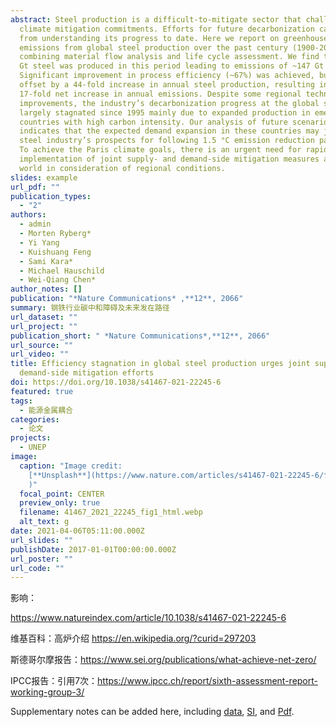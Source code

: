 ```yaml
---
abstract: Steel production is a difficult-to-mitigate sector that challenges
  climate mitigation commitments. Efforts for future decarbonization can benefit
  from understanding its progress to date. Here we report on greenhouse gas
  emissions from global steel production over the past century (1900-2015) by
  combining material flow analysis and life cycle assessment. We find that ~45
  Gt steel was produced in this period leading to emissions of ~147 Gt CO2-eq.
  Significant improvement in process efficiency (~67%) was achieved, but was
  offset by a 44-fold increase in annual steel production, resulting in a
  17-fold net increase in annual emissions. Despite some regional technical
  improvements, the industry’s decarbonization progress at the global scale has
  largely stagnated since 1995 mainly due to expanded production in emerging
  countries with high carbon intensity. Our analysis of future scenarios
  indicates that the expected demand expansion in these countries may jeopardize
  steel industry’s prospects for following 1.5 °C emission reduction pathways.
  To achieve the Paris climate goals, there is an urgent need for rapid
  implementation of joint supply- and demand-side mitigation measures around the
  world in consideration of regional conditions.
slides: example
url_pdf: ""
publication_types:
  - "2"
authors:
  - admin
  - Morten Ryberg*
  - Yi Yang
  - Kuishuang Feng
  - Sami Kara*
  - Michael Hauschild
  - Wei-Qiang Chen*
author_notes: []
publication: "*Nature Communications* ,**12**, 2066"
summary: 钢铁行业碳中和障碍及未来发在路径
url_dataset: ""
url_project: ""
publication_short: " *Nature Communications*,**12**, 2066"
url_source: ""
url_video: ""
title: Efficiency stagnation in global steel production urges joint supply- and
  demand-side mitigation efforts
doi: https://doi.org/10.1038/s41467-021-22245-6
featured: true
tags:
  - 能源金属耦合
categories:
  - 论文
projects:
  - UNEP
image:
  caption: "Image credit:
    [**Unsplash**](https://www.nature.com/articles/s41467-021-22245-6/figures/1\
    )"
  focal_point: CENTER
  preview_only: true
  filename: 41467_2021_22245_fig1_html.webp
  alt_text: g
date: 2021-04-06T05:11:00.000Z
url_slides: ""
publishDate: 2017-01-01T00:00:00.000Z
url_poster: ""
url_code: ""
---
```

影响：

https://www.natureindex.com/article/10.1038/s41467-021-22245-6

维基百科：高炉介绍  https://en.wikipedia.org/?curid=297203

斯德哥尔摩报告：<https://www.sei.org/publications/what-achieve-net-zero/>

IPCC报告：引用7次：<https://www.ipcc.ch/report/sixth-assessment-report-working-group-3/>

Supplementary notes can be added here, including [data](https://www.nature.com/articles/s41467-021-22245-6#Sec14), [SI](https://static-content.springer.com/esm/art%3A10.1038%2Fs41467-021-22245-6/MediaObjects/41467_2021_22245_MOESM1_ESM.pdf), and [Pdf](https://www.nature.com/articles/s41467-021-22245-6#Sec14).
